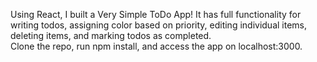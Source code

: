 Using React, I built a Very Simple ToDo App! It has full functionality for writing todos, assigning color based on priority, editing individual items, deleting items, and marking todos as completed.  
Clone the repo, run npm install, and access the app on localhost:3000. 